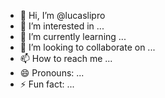 - 👋 Hi, I’m @lucaslipro
- 👀 I’m interested in ...
- 🌱 I’m currently learning ...
- 💞️ I’m looking to collaborate on ...
- 📫 How to reach me ...
- 😄 Pronouns: ...
- ⚡ Fun fact: ...

<!---
lucaslipro/lucaslipro is a ✨ special ✨ repository because its `README.md` (this file) appears on your GitHub profile.
You can click the Preview link to take a look at your changes.
--->
